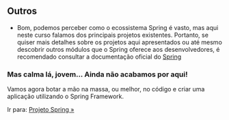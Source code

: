 ## Outros

- Bom, podemos perceber como o ecossistema Spring é vasto, mas aqui neste curso falamos dos principais projetos existentes. Portanto, se quiser mais detalhes sobre os projetos aqui apresentados ou até mesmo descobrir outros módulos que o Spring oferece aos desenvolvedores, é recomendado consultar a documentação oficial do [Spring](https://spring.io/projects/spring-framework)

### Mas calma lá, jovem... Ainda não acabamos por aqui!

Vamos agora botar a mão na massa, ou melhor, no código e criar uma aplicação utilizando o Spring Framework.

Ir para: [Projeto Spring »](/content/ProjetoSpring/ProjetoSpring.md)